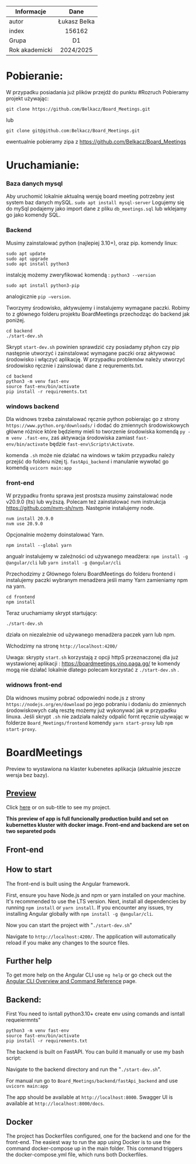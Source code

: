 | Informacje  | Dane |
| ------------- |:-------------:|
| autor      | Łukasz Belka     |
| index     | 156162    |
| Grupa      | D1     |
| Rok akademicki      | 2024/2025     |

# Pobieranie:
W przypadku posiadania już plików przejdź do punktu #Rozruch
Pobieramy projekt używając:
```
git clone https://github.com/Belkacz/Board_Meetings.git
```
lub 
```
git clone git@github.com:Belkacz/Board_Meetings.git
```
ewentualnie pobieramy zipa z https://github.com/Belkacz/Board_Meetings

# Uruchamianie:
### Baza danych mysql
Aby uruchomić lokalnie aktualną wersję board meeting potrzebny jest system baz danych mySQL.
`sudo apt install mysql-server`
Logujemy się do mySql podajemy jako import dane z pliku `db_meetings.sql` lub wklejamy go jako komendy SQL. 

### Backend
Musimy zainstalować python (najlepiej 3.10+), oraz pip.
komendy linux:
```
sudo apt update
sudo apt upgrade
sudo apt install python3
```
instalcję możemy zweryfikować komendą : `python3 --version`
```
sudo apt install python3-pip
```
analogicznie `pip –version`.

Tworzymy środowisko, aktywujemy i instalujemy wymagane paczki. Robimy to z głównego folderu projektu BoardMeetings przechodząc do backend jak poniżej.
```
cd backend
./start-dev.sh
```
Skrypt `start-dev.sh` powinien sprawdzić czy posiadamy ptyhon czy pip następnie utworzyć i zainstalować wymagane paczki oraz aktywować środowisko i włączyć aplikację.
W przypadku problemów należy utworzyć środowisko ręcznie i zainslować dane z requrements.txt.
```
cd backend
python3 -m venv fast-env
source fast-env/bin/activate
pip install -r requirements.txt
```

### windows backend
Dla widnows trzeba zainstalować ręcznie python pobierając go z strony `https://www.python.org/downloads/` i dodać do zmiennych środowiskowych główne różnice które będziemy mieli to tworzenie środowiska komendą `py -m venv .fast-env`, zaś  aktywacja środowiska zamiast `fast-env/bin/activate` będzie `fast-env\Scripts\Activate`.

komenda `.sh` może nie działać na windows w takim przypadku należy przejść do folderu niżej tj. `fastApi_backend` i manulanie wywołać go komendą `uvicorn main:app`

### front-end
W przypadku frontu sprawa jest prostsza musimy zainstalować node v20.9.0 (lts) lub wyższą. Polecam też zainstalować nvm instrukcja https://github.com/nvm-sh/nvm. Następnie instalujemy node.
```
nvm install 20.9.0
nvm use 20.9.0
```
Opcjonalnie możemy doinstalować Yarn. 
```
npm install --global yarn
```
angualr instalujemy w zależności od używanego meadżera:
`npm install -g @angular/cli` lub  `yarn install -g @angular/cli`

Przechodzimy z Głównego foleru BoardMeetings do folderu frontend i instalujemy paczki wybranym menadżera jeśli mamy Yarn zamieniamy npm na yarn.
```
cd frontend
npm install
```
Teraz uruchamiamy skrypt startujący:
```
./start-dev.sh
```
działa on niezależnie od używanego menadżera paczek yarn lub npm.

Wchodzimy na stronę `http://localhost:4200/`

Uwaga: skrypty `start.sh` korzystają z opcji httpS przeznaczonej dla już wystawionej aplikacji : https://boardmeetings.vino.paga.gg/ te komendy mogą nie działać lokalnie dlatego polecam korzystać z `./start-dev.sh` .

### widnows front-end
Dla widnows musimy pobrać odpowiedni node.js z strony `https://nodejs.org/en/download`
po jego pobraniu i dodaniu do zmiennych środowiskowych całą resztę możemy już wykonywać jak w przypadku linuxa.
Jeśli skrypt `.sh` nie zadziała należy odpalić fornt ręcznie używając w folderze `Board_Meetings/frontend` komendy `yarn start-proxy` lub `npm start-proxy`.


# BoardMeetings

Preview to wystawiona na klaster kubenetes aplikacja (aktualnie jeszcze wersja bez bazy).

## [Preview](https://boardmeetings.vino.paga.gg/)

Click [here](https://boardmeetings.vino.paga.gg/) or on sub-title to see my project.

**This preview of app is full funcionally production build and set on kubernettes kluster with docker image. Front-end and backend are set on two separeted pods**

## Front-end

## How to start

The front-end is built using the Angular framework.

First, ensure you have Node.js and npm or yarn installed on your machine. It's recommended to use the LTS version. Next, install all dependencies by running `npm install` or `yarn install`. If you encounter any issues, try installing Angular globally with `npm install -g @angular/cli`.

Now you can start the project with "`./start-dev.sh`"

Navigate to `http://localhost:4200/`. The application will automatically reload if you make any changes to the source files.


## Further help

To get more help on the Angular CLI use `ng help` or go check out the [Angular CLI Overview and Command Reference](https://angular.io/cli) page.

## Backend:

First You need to isntall python3.10+ create env using comands and isntall requeiermnts"
```
python3 -m venv fast-env
source fast-env/bin/activate
pip install -r requirements.txt
```

The backend is built on FastAPI. You can build it manually or use my bash script:

Navigate to the backend directory and run the "`./start-dev.sh`".

For manual run go to `Board_Meetings/backend/fastApi_backend` and use `uvicorn main:app`

The app should be available at `http://localhost:8000`. Swagger UI is available at `http://localhost:8000/docs`.

## Docker

The project has Dockerfiles configured, one for the backend and one for the front-end. The easiest way to run the app using Docker is to use the command docker-compose up in the main folder. This command triggers the docker-compose.yml file, which runs both Dockerfiles.
